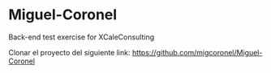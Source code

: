 # Miguel-Coronel
Back-end test exercise for XCaleConsulting

Clonar el proyecto del siguiente link:
https://github.com/migcoronel/Miguel-Coronel


